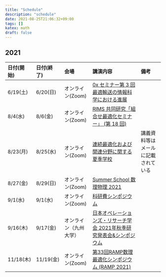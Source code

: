 ```yaml
---
title: "Schedule"
description: "schedule"
date: 2021-08-25T21:06:32+09:00
tags: []
katex: math
draft: false
---
```


## 2021

| 日付(開始) | 日付(終了) | 会場 | 講演内容 | 備考 |
| :--- | :--- | :--- | :--- | :--- |
| 6/19(土) | 6/20(日) | オンライン(Zoom) | [0x セミナー第 3 回最適輸送の情報科学における進展](https://sites.google.com/view/uda-0x-seminar/home) | |
| 8/4(水) | 8/6(金) | オンライン(Zoom) | [RIMS 共同研究「組合せ最適化セミナー」 (第 18 回) ](https://www.kurims.kyoto-u.ac.jp/coss/coss2021/coss2021.html) | |
| 8/23(月) | 8/25(水) | オンライン(Zoom) | [連続最適化および関連分野に関する夏季学校](https://www.ism.ac.jp/~mirai/sscoke/2021/index.html) | 講義資料等はメールに記載されている |
| 8/27(金) | 8/29(日) | オンライン(Zoom) | [Summer School 数理物理 2021](https://www.ms.u-tokyo.ac.jp/~yasuyuki/mp2021.htm) | |
| 9/1(水) | 9/1(水) | オンライン(Zoom) | [科研費シンポジウム](https://sites.google.com/view/mizunolabkakensymp2021/) | |
| 9/16(木) | 9/17(金) | オンライン（九州大学） | [日本オペレーションズ・リサーチ学会 2021年秋季研究発表会&シンポジウム](https://orsj.org/nc2021f/3-2/) | |
| 11/18(木) | 11/19(金) | オンライン(Zoom) | [第33回RAMP数理最適化シンポジウム (RAMP 2021)](https://orsj.org/ramp/ramp2021/program/) | |
